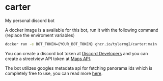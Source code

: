 # carter
My personal discord bot

A docker image is a available for this bot, run it with the following command (replace the enviroment variables)

```bash
docker run -e BOT_TOKEN={YOUR_BOT_TOKEN} ghcr.io/tylermg2/carter:main
```

You can create a discord bot token at [Discord Developers](https://discord.com/developers/applications) and you can create a streetview API token at [Maps API](https://console.cloud.google.com/google/maps-apis/).

The bot utilizes googles metadata api for fetching panorama ids which is completely free to use, you can read more [here](https://developers.google.com/maps/documentation/streetview/metadata).
